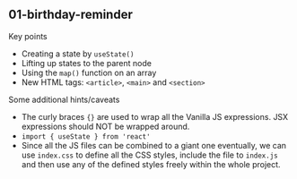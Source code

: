 ## 01-birthday-reminder

Key points

- Creating a state by `useState()`
- Lifting up states to the parent node
- Using the `map()` function on an array
- New HTML tags: `<article>`, `<main>` and `<section>`

Some additional hints/caveats

- The curly braces `{}` are used to wrap all the Vanilla JS expressions. JSX expressions should NOT be wrapped around.
- `import { useState } from 'react'`
- Since all the JS files can be combined to a giant one eventually, we can use `index.css` to define all the CSS styles, include the file to `index.js` and then use any of the defined styles freely within the whole project.
